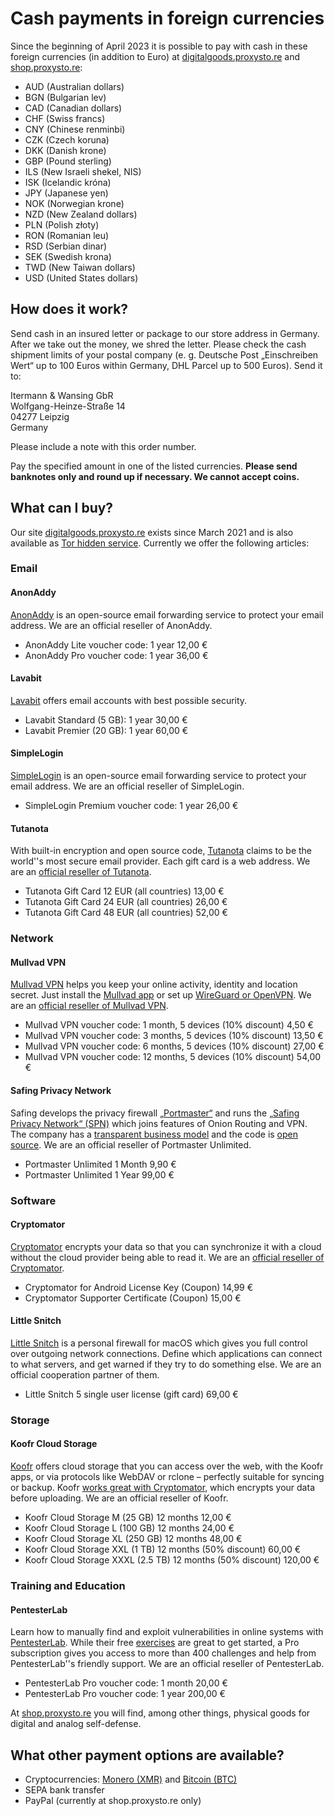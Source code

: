 # Cash payments in foreign currencies

Since the beginning of April 2023 it is possible to pay with cash in these foreign currencies (in addition to Euro) at [digitalgoods.proxysto.re](https://digitalgoods.proxysto.re) and [shop.proxysto.re](https://shop.proxysto.re):

* AUD (Australian dollars)
* BGN (Bulgarian lev)
* CAD (Canadian dollars)
* CHF (Swiss francs)
* CNY (Chinese renminbi)
* CZK (Czech koruna)
* DKK (Danish krone)
* GBP (Pound sterling)
* ILS (New Israeli shekel, NIS)
* ISK (Icelandic króna)
* JPY (Japanese yen)
* NOK (Norwegian krone)
* NZD (New Zealand dollars)
* PLN (Polish złoty)
* RON (Romanian leu)
* RSD (Serbian dinar)
* SEK (Swedish krona)
* TWD (New Taiwan dollars)
* USD (United States dollars)

## How does it work?

Send cash in an insured letter or package to our store address in Germany. After we take out the money, we shred the letter. Please check the cash shipment limits of your postal company (e. g. Deutsche Post „Einschreiben Wert“ up to 100 Euros within Germany, DHL Parcel up to 500 Euros). Send it to:

Itermann & Wansing GbR<br>
Wolfgang-Heinze-Straße 14<br>
04277 Leipzig<br>
Germany

Please include a note with this order number.

Pay the specified amount in one of the listed currencies. **Please send banknotes only and round up if necessary. We cannot accept coins.**

## What can I buy?

Our site [digitalgoods.proxysto.re](https://digitalgoods.proxysto.re) exists since March 2021 and is also available as [Tor hidden service](http://digitazyyxyihwwzudp5syxxyn3qhcd63wqcha2dxpfqiyydmrgdiaad.onion/). Currently we offer the following articles:

### Email
#### AnonAddy
<a rel="noreferrer" target="_blank" href="https://anonaddy.com/">AnonAddy</a> is an open-source email forwarding service to protect your email address. We are an official reseller of AnonAddy.

* AnonAddy Lite voucher code: 1 year 12,00 €
* AnonAddy Pro voucher code: 1 year 36,00 €

#### Lavabit
<a rel="noreferrer" target="_blank" href="https://lavabit.com/consumer.html">Lavabit</a> offers email accounts with best possible security.

* Lavabit Standard (5 GB): 1 year 30,00 €
* Lavabit Premier (20 GB): 1 year 60,00 €

#### SimpleLogin
<a rel="noreferrer" target="_blank" href="https://simplelogin.io">SimpleLogin</a> is an open-source email forwarding service to protect your email address. We are an official reseller of SimpleLogin.

* SimpleLogin Premium voucher code: 1 year 26,00 €

#### Tutanota
With built-in encryption and open source code, <a rel="noreferrer" target="_blank"  href="https://tutanota.com/">Tutanota</a> claims to be the world''s most secure email provider. Each gift card is a web address. We are an <a rel="noreferrer" target="_blank" href="https://tutanota.com/faq/#cryptocurrency">official reseller of Tutanota</a>.

* Tutanota Gift Card 12 EUR (all countries) 13,00 €
* Tutanota Gift Card 24 EUR (all countries) 26,00 €
* Tutanota Gift Card 48 EUR (all countries) 52,00 €

### Network
#### Mullvad VPN
<a rel="noreferrer" target="_blank" href="https://mullvad.net/">Mullvad VPN</a> helps you keep your online activity, identity and location secret. Just install the <a rel="noreferrer" target="_blank" href="https://mullvad.net/en/download/">Mullvad app</a> or set up <a rel="noreferrer" target="_blank" href="https://mullvad.net/en/help/">WireGuard or OpenVPN</a>. We are an <a rel="noreferrer" target="_blank" href="https://mullvad.net/en/help/partnerships-and-resellers/">official reseller of Mullvad VPN</a>.

* Mullvad VPN voucher code: 1 month, 5 devices (10% discount) 4,50 €
* Mullvad VPN voucher code: 3 months, 5 devices (10% discount) 13,50 €
* Mullvad VPN voucher code: 6 months, 5 devices (10% discount) 27,00 €
* Mullvad VPN voucher code: 12 months, 5 devices (10% discount) 54,00 €

#### Safing Privacy Network
Safing develops the privacy firewall <a rel="noreferrer" target="_blank" href="https://safing.io">„Portmaster“</a> and runs the <a rel="noreferrer" target="_blank" href="https://safing.io/spn/">„Safing Privacy Network“ (SPN)</a> which joins features of Onion Routing and VPN. The company has a <a rel="noreferrer" target="_blank" href="https://safing.io/business-model/">transparent business model</a> and the code is <a rel="noreferrer" target="_blank" href="https://github.com/safing/">open source</a>. We are an official reseller of Portmaster Unlimited.

* Portmaster Unlimited 1 Month 9,90 €
* Portmaster Unlimited 1 Year 99,00 €

### Software
#### Cryptomator
<a rel="noreferrer" target="_blank" href="https://cryptomator.org/">Cryptomator</a> encrypts your data so that you can synchronize it with a cloud without the cloud provider being able to read it. We are an <a rel="noreferrer" target="_blank" href="https://cryptomator.org/coop/proxystore/">official reseller of Cryptomator</a>.

* Cryptomator for Android License Key (Coupon) 14,99 €
* Cryptomator Supporter Certificate (Coupon) 15,00 €

#### Little Snitch
<a rel="noreferrer" target="_blank" href="https://www.obdev.at/products/littlesnitch/index.html">Little Snitch</a> is a personal firewall for macOS which gives you full control over outgoing network connections. Define which applications can connect to what servers, and get warned if they try to do something else. We are an official cooperation partner of them.

* Little Snitch 5 single user license (gift card) 69,00 €

### Storage
#### Koofr Cloud Storage
<a rel="noreferrer" target="_blank" href="https://koofr.eu/">Koofr</a> offers cloud storage that you can access over the web, with the Koofr apps, or via protocols like WebDAV or rclone – perfectly suitable for syncing or backup. Koofr <a rel="noreferrer" target="_blank" href="https://koofr.eu/blog/posts/koofr-with-cryptomator-on-your-computer">works great with Cryptomator</a>, which encrypts your data before uploading. We are an official reseller of Koofr.

* Koofr Cloud Storage M (25 GB) 12 months 12,00 €
* Koofr Cloud Storage L (100 GB) 12 months 24,00 €
* Koofr Cloud Storage XL (250 GB) 12 months 48,00 €
* Koofr Cloud Storage XXL (1 TB) 12 months (50% discount) 60,00 €
* Koofr Cloud Storage XXXL (2.5 TB) 12 months (50% discount) 120,00 €

### Training and Education
#### PentesterLab
Learn how to manually find and exploit vulnerabilities in online systems with <a rel="noreferrer" target="_blank" href="https://www.pentesterlab.com">PentesterLab</a>. While their free <a rel="noreferrer" target="_blank" href="https://www.pentesterlab.com/exercises">exercises</a> are great to get started, a Pro subscription gives you access to more than 400 challenges and help from PentesterLab''s friendly support. We are an official reseller of PentesterLab.

* PentesterLab Pro voucher code: 1 month 20,00 €
* PentesterLab Pro voucher code: 1 year 200,00 €

At [shop.proxysto.re](https://shop.proxysto.re) you will find, among other things, physical goods for digital and analog self-defense.

## What other payment options are available?

* Cryptocurrencies: [Monero (XMR)](https://www.getmonero.org/) and [Bitcoin (BTC)](https://bitcoin.org)
* SEPA bank transfer
* PayPal (currently at shop.proxysto.re only)
